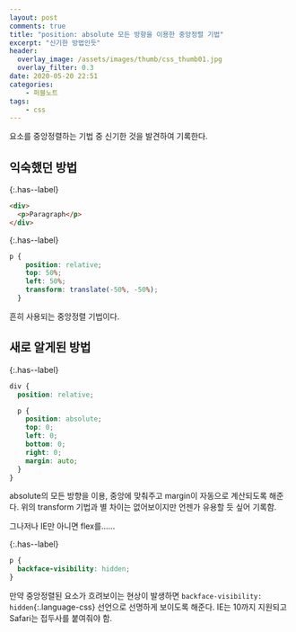 ```yaml
---
layout: post
comments: true
title: "position: absolute 모든 방향을 이용한 중앙정렬 기법"
excerpt: "신기한 방법인듯"
header:
  overlay_image: /assets/images/thumb/css_thumb01.jpg
  overlay_filter: 0.3
date: 2020-05-20 22:51
categories:
    - 퍼블노트
tags:
    - css
---
```

요소를 중앙정렬하는 기법 중 신기한 것을 발견하여 기록한다.

## 익숙했던 방법

{:.has--label}
```html
<div>
  <p>Paragraph</p>
</div>
```

{:.has--label}
```scss
p {
    position: relative;
    top: 50%;
    left: 50%;
    transform: translate(-50%, -50%);
  }
```
흔히 사용되는 중앙정렬 기법이다.

## 새로 알게된 방법

{:.has--label}
```scss
div {
  position: relative;

  p {
    position: absolute;
    top: 0;
    left: 0;
    bottom: 0;
    right: 0;
    margin: auto;
  }
}
```
absolute의 모든 방향을 이용, 중앙에 맞춰주고 margin이 자동으로 계산되도록 해준다. 위의 transform 기법과 별 차이는 없어보이지만 언젠가 유용할 듯 싶어 기록함.

그나저나 IE만 아니면 flex를......

{:.has--label}
```css
p {
  backface-visibility: hidden;
}
```

만약 중앙정렬된 요소가 흐려보이는 현상이 발생하면 ```backface-visibility: hidden```{:.language-css} 선언으로 선명하게 보이도록 해준다. IE는 10까지 지원되고 Safari는 접두사를 붙여줘야 함.